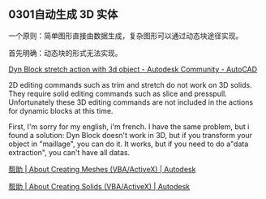## 0301自动生成 3D 实体

一个原则：简单图形直接由数据生成，复杂图形可以通过动态块途径实现。

首先明确：动态块的形式无法实现。

[Dyn Block stretch action with 3d object - Autodesk Community - AutoCAD](https://forums.autodesk.com/t5/dynamic-blocks-forum/dyn-block-stretch-action-with-3d-object/td-p/3915063)

2D editing commands such as trim and stretch do not work on 3D solids. They require solid editing commands such as slice and presspull. Unfortunately these 3D editing commands are not included in the actions for dynamic blocks at this time.

First, I'm sorry for my english, i'm french. I have the same problem, but i found a solution: Dyn Block doesn't work in 3D, but if you transform your object in "maillage", you can do it. It works, but if you need to do a"data extraction", you can't have all datas.

[帮助 | About Creating Meshes (VBA/ActiveX) | Autodesk](https://help.autodesk.com/view/OARX/2018/CHS/?guid=GUID-52C230A9-E7FA-4D97-86D3-362D08C4BEF4)

[帮助 | About Creating Solids (VBA/ActiveX) | Autodesk](https://help.autodesk.com/view/OARX/2018/CHS/?guid=GUID-EB3F1ACC-EE98-4A48-ABCB-AB0B34D3D8A2)